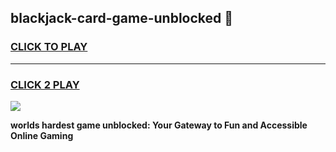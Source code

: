 
## blackjack-card-game-unblocked 👋
<h3>
<a href="https://premium.freeplayer.one?title=blackjack-card-game-unblocked&ref=14F">CLICK TO PLAY</a></h3>
<hr>

<h3>
<a href="https://premium.freeplayer.one?title=blackjack-card-game-unblocked&ref=14F">CLICK 2 PLAY</a>
  
</h3>

<a href="https://premium.freeplayer.one?title=blackjack-card-game-unblocked&ref=12F/"><img src="https://clearcache.store/games.png"></a>


**worlds hardest game unblocked: Your Gateway to Fun and Accessible Online Gaming**
